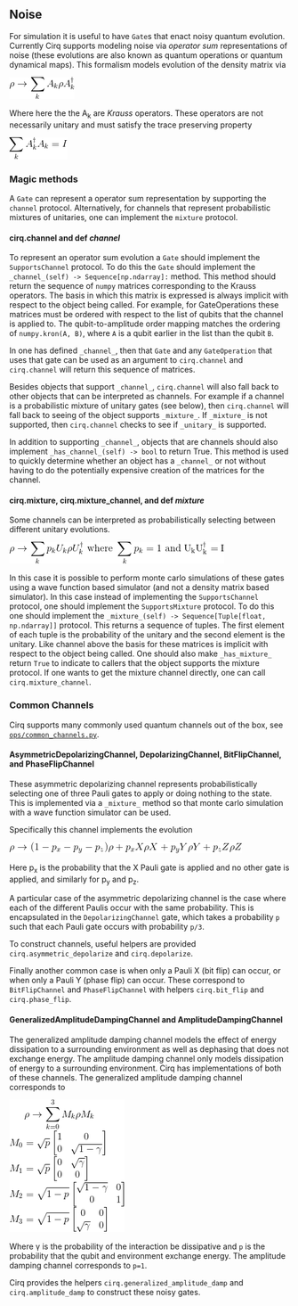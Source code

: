 ## Noise

For simulation it is useful to have `Gate`s that enact noisy quantum evolution.
Currently Cirq supports modeling noise via *operator sum* representations of
noise (these evolutions are also known as quantum operations or quantum
dynamical maps).  This formalism models evolution of the density matrix
via

![Operator sum representation: $\rho \rightarrow \sum_k A_k \rho A_k^\dagger$](resources/OperatorSumDef.gif)

Where here the the A<sub>k</sub> are *Krauss* operators. These operators
are not necessarily unitary and must satisfy the trace preserving
property

![Operator sum normalization: $\sum_k A_k^\dagger A_k = I$](resources/OperatorSumNormDef.gif)

### Magic methods

A `Gate` can represent a operator sum representation by supporting the
`channel` protocol.  Alternatively, for channels that represent probabilistic
mixtures of unitaries, one can implement the `mixture` protocol.

#### cirq.channel and def _channel_

To represent an operator sum evolution a `Gate` should implement the
`SupportsChannel` protocol.  To do this the `Gate` should implement the
`_channel_(self) -> Sequence[np.ndarray]:` method.  This method should return
the sequence of `numpy` matrices corresponding to the Krauss operators. The
basis in which this matrix is expressed is always implicit with respect to
the object being called. For example, for GateOperations these matrices
must be ordered with respect to the list of qubits that the channel is
applied to. The qubit-to-amplitude order mapping matches the
ordering of `numpy.kron(A, B)`, where `A` is a qubit earlier in the list
than the qubit `B`.

In one has defined `_channel_`, then that `Gate` and any `GateOperation`
that uses that gate can be used as an argument to `cirq.channel` and
`cirq.channel` will return this sequence of matrices.

Besides objects that support `_channel_`, `cirq.channel` will also fall
back to other objects that can be interpreted as channels.  For example if a
channel is a probabilistic mixture of unitary gates (see below), then
`cirq.channel` will fall back to seeing of the object supports `_mixture_`.
If `_mixture_` is not supported, then `cirq.channel` checks to see if
`_unitary_` is supported.

In addition to supporting `_channel_`, objects that are channels should also
implement `_has_channel_(self) -> bool` to return True.  This method is
used to quickly determine whether an object has a `_channel_` or not without
having to do the potentially expensive creation of the matrices for the
channel.

#### cirq.mixture, cirq.mixture_channel, and def _mixture_

Some channels can be interpreted as probabilistically selecting between
different unitary evolutions.

![Mixture channel: $\rho \rightarrow \sum_k p_k U_k \rho U_k^\dagger {\rm ~where~} \sum_k p_k =1 {\rm ~and~ U_k U_k^\dagger= I}$](resources/MixtureChannelDef.gif)

In this case it is possible to perform
monte carlo simulations of these gates using a wave function based simulator
(and not a density matrix based simulator).  In this case instead of
implementing the `SupportsChannel` protocol, one should implement the
`SupportsMixture` protocol.  To do this one should implement the
`_mixture_(self) -> Sequence[Tuple[float, np.ndarray]]` protocol.  This
returns a sequence of tuples. The first element of each tuple is the
probability of the unitary and the second element is the unitary. Like
channel above the basis for these matrices is implicit with respect to the
object being called.  One should also make `_has_mixture_` return `True` to
indicate to callers that the object supports the mixture protocol.  If one
wants to get the mixture channel directly, one can call `cirq.mixture_channel`.

### Common Channels

Cirq supports many commonly used quantum channels out of the box, see
[`ops/common_channels.py`](/cirq/ops/common_channels.py).

#### AsymmetricDepolarizingChannel, DepolarizingChannel, BitFlipChannel, and PhaseFlipChannel

These asymmetric depolarizing channel represents probabilistically selecting
one of three Pauli gates to apply or doing nothing to the state. This is
implemented via a `_mixture_` method so that monte carlo simulation with a
wave function simulator can be used.

Specifically this channel implements the evolution

![Asymmetric depolarizing channel: $\rho \rightarrow (1-p_x-p_y-p_z) \rho + p_x X \rho X + p_y Y \rho Y + p_z Z \rho Z$](resources/AsymmetricDepolarizingChannelDef.gif)

Here p<sub>x</sub> is the probability that the X Pauli gate is applied and
no other gate is applied, and similarly for p<sub>y</sub> and p<sub>z</sub>.

A particular case of the asymmetric depolarizing channel is the case where
each of the different Paulis occur with the same probability.  This is
encapsulated in the `DepolarizingChannel` gate, which takes a probability `p`
such that each Pauli gate occurs with probability `p/3`.

To construct channels, useful helpers are provided `cirq.asymmetric_depolarize`
and `cirq.depolarize`.

Finally another common case is when only a Pauli X (bit flip) can occur, or
when only a Pauli Y (phase flip) can occur.  These correspond to
`BitFlipChannel` and `PhaseFlipChannel` with helpers `cirq.bit_flip` and
`cirq.phase_flip`.

#### GeneralizedAmplitudeDampingChannel and AmplitudeDampingChannel

The generalized amplitude damping channel models the effect of energy
dissipation to a surrounding environment as well as dephasing that
does not exchange energy.  The amplitude damping channel only models
dissipation of energy to a surrounding environment.  Cirq has implementations
of both of these channels.  The generalized amplitude damping channel
corresponds to

![Generalized amplitude damping channel: $\rho \rightarrow \sum_{k=0}^3 M_k \rho M_k \\ M_0 = \sqrt{p} \begin{bmatrix} 1 & 0  \\ 0 & \sqrt{1 - \gamma} \end{bmatrix} \\ M_1 = \sqrt{p} \begin{bmatrix} 0 & \sqrt{\gamma} \\ 0 & 0 \end{bmatrix} \\ M_2 = \sqrt{1-p} \begin{bmatrix} \sqrt{1-\gamma} & 0 \\ 0 & 1 \\ \end{bmatrix} \\ M_3 = \sqrt{1-p} \begin{bmatrix} 0 & 0 \\ \sqrt{\gamma} & 0 \end{bmatrix}$](resources/GeneralizedAmplitudeDampingChannelDef.gif)

Where &#947; is the probability of the interaction be dissipative and
`p` is the probability that the qubit and environment exchange energy. The
amplitude damping channel corresponds to `p=1`.

Cirq provides the helpers `cirq.generalized_amplitude_damp` and
`cirq.amplitude_damp` to construct these noisy gates.
